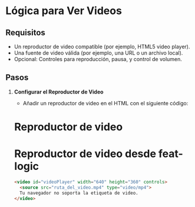 # Lógica para Ver Videos

## Requisitos

- Un reproductor de video compatible (por ejemplo, HTML5 video player).
- Una fuente de video válida (por ejemplo, una URL o un archivo local).
- Opcional: Controles para reproducción, pausa, y control de volumen.

## Pasos

1. **Configurar el Reproductor de Video**
   - Añadir un reproductor de video en el HTML con el siguiente código:

	<h1>Reproductor de video</h1>

	<h1>Reproductor de video desde feat-logic</h1>

   ```html
   <video id="videoPlayer" width="640" height="360" controls>
     <source src="ruta_del_video.mp4" type="video/mp4">
     Tu navegador no soporta la etiqueta de video.
   </video>
